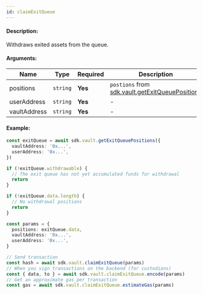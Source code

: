 ```yaml
---
id: claimExitQueue
---
```


#### Description:

Withdraws exited assets from the queue.

#### Arguments:

| Name         | Type     | Required | Description                                                                              |
|--------------|----------|----------|------------------------------------------------------------------------------------------|
| positions    | `string` | **Yes**  | `postions` from [sdk.vault.getExitQueuePositions](/vault/requests/getexitqueuepositions) |
| userAddress  | `string` | **Yes**  | -                                                                                        |
| vaultAddress | `string` | **Yes**  | -                                                                                        |

#### Example:

```ts
const exitQueue = await sdk.vault.getExitQueuePositions({
  vaultAddress: '0x...',
  userAddress: '0x...',
})

if (!exitQueue.withdrawable) {
  // The exit queue has not yet accumulated funds for withdrawal
  return
}

if (!exitQueue.data.length) {
  // No withdrawal positions
  return
}

const params = {
  positions: exitQueue.data,
  vaultAddress: '0x...',
  userAddress: '0x...',
}

// Send transaction
const hash = await sdk.vault.claimExitQueue(params)
// When you sign transactions on the backend (for custodians)
const { data, to } = await sdk.vault.claimExitQueue.encode(params)
// Get an approximate gas per transaction
const gas = await sdk.vault.claimExitQueue.estimateGas(params)
```
